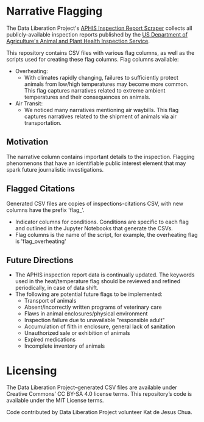 # Narrative Flagging
The Data Liberation Project's [APHIS Inspection Report Scraper]([url](https://github.com/data-liberation-project/aphis-inspection-reports)) collects all publicly-available inspection reports published by the [US Department of Agriculture's Animal and Plant Health Inspection Service]([url](https://www.aphis.usda.gov/aphis/home/)). 

This repository contains CSV files with various flag columns, as well as the scripts used for creating these flag columns. Flag columns available: 
 * Overheating:
   * With climates rapidly changing, failures to sufficiently protect animals from low/high temperatures may become more common. This flag captures narratives related to extreme ambient temperatures and their consequences on animals.
 * Air Transit:
   * We noticed many narratives mentioning air waybills. This flag captures narratives related to the shipment of animals via air transportation.

## Motivation
The narrative column contains important details to the inspection. Flagging phenomenons that have an identifiable public interest element that may spark future journalistic investigations. 

## Flagged Citations 
Generated CSV files are copies of inspections-citations CSV, with new columns have the prefix 'flag_'.
  * Indicator columns for conditions. Conditions are specific to each flag and outlined in the Jupyter Notebooks that generate the CSVs. 
  * Flag columns is the name of the script, for example, the overheating flag is 'flag_overheating'
  
## Future Directions
* The APHIS inspection report data is continually updated. The keywords used in the heat/temperature flag should be reviewed and refined periodically, in case of data shift.
* The following are potential future flags to be implemented: 
    * Transport of animals
    * Absent/incorrectly written programs of veterinary care
    * Flaws in animal enclosures/physical environment
    * Inspection failure due to unavailable "responsible adult"
    * Accumulation of filth in enclosure, general lack of sanitation
    * Unauthorized sale or exhibition of animals
    * Expired medications
    * Incomplete inventory of animals
      
# Licensing 
The Data Liberation Project–generated CSV files are available under Creative Commons’ CC BY-SA 4.0 license terms. This repository’s code is available under the MIT License terms.

Code contributed by Data Liberation Project volunteer Kat de Jesus Chua. 
